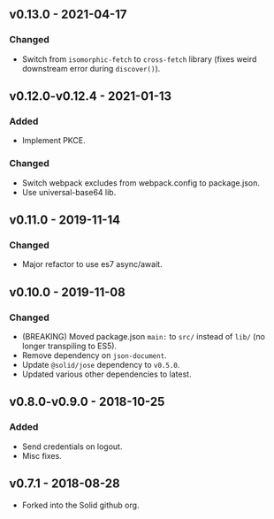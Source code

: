## v0.13.0 - 2021-04-17

### Changed
- Switch from `isomorphic-fetch` to `cross-fetch` library (fixes weird 
  downstream error during `discover()`).

## v0.12.0-v0.12.4 - 2021-01-13

### Added
- Implement PKCE.

### Changed
- Switch webpack excludes from webpack.config to package.json.
- Use universal-base64 lib.

## v0.11.0 - 2019-11-14

### Changed
- Major refactor to use es7 async/await.

## v0.10.0 - 2019-11-08

### Changed
- (BREAKING) Moved package.json `main:` to `src/` instead of `lib/` (no longer
  transpiling to ES5).
- Remove dependency on `json-document`.
- Update `@solid/jose` dependency to `v0.5.0`.
- Updated various other dependencies to latest.

## v0.8.0-v0.9.0 - 2018-10-25

### Added
- Send credentials on logout.
- Misc fixes.

## v0.7.1 - 2018-08-28

- Forked into the Solid github org.
